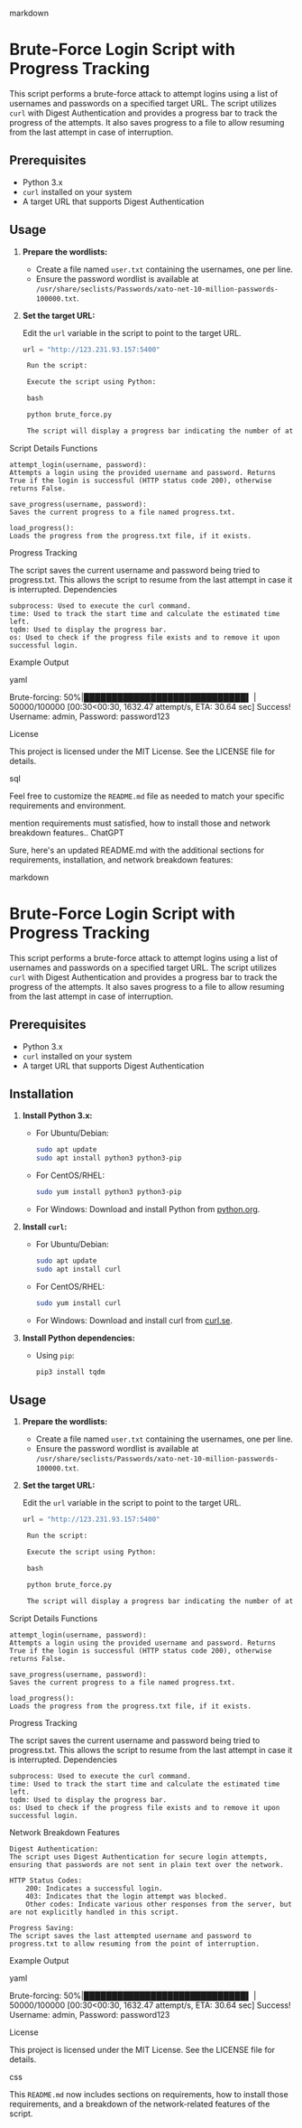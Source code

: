 markdown

# Brute-Force Login Script with Progress Tracking

This script performs a brute-force attack to attempt logins using a list of usernames and passwords on a specified target URL. The script utilizes `curl` with Digest Authentication and provides a progress bar to track the progress of the attempts. It also saves progress to a file to allow resuming from the last attempt in case of interruption.

## Prerequisites

- Python 3.x
- `curl` installed on your system
- A target URL that supports Digest Authentication

## Usage

1. **Prepare the wordlists:**

   - Create a file named `user.txt` containing the usernames, one per line.
   - Ensure the password wordlist is available at `/usr/share/seclists/Passwords/xato-net-10-million-passwords-100000.txt`.

2. **Set the target URL:**

   Edit the `url` variable in the script to point to the target URL.

   ```python
   url = "http://123.231.93.157:5400"

    Run the script:

    Execute the script using Python:

    bash

    python brute_force.py

    The script will display a progress bar indicating the number of attempts made and the estimated time left. If a valid username and password combination is found, it will print the success message and stop further attempts.

Script Details
Functions

    attempt_login(username, password):
    Attempts a login using the provided username and password. Returns True if the login is successful (HTTP status code 200), otherwise returns False.

    save_progress(username, password):
    Saves the current progress to a file named progress.txt.

    load_progress():
    Loads the progress from the progress.txt file, if it exists.

Progress Tracking

The script saves the current username and password being tried to progress.txt. This allows the script to resume from the last attempt in case it is interrupted.
Dependencies

    subprocess: Used to execute the curl command.
    time: Used to track the start time and calculate the estimated time left.
    tqdm: Used to display the progress bar.
    os: Used to check if the progress file exists and to remove it upon successful login.

Example Output

yaml

Brute-forcing:  50%|█████████████████████████████▌                        | 50000/100000 [00:30<00:30, 1632.47 attempt/s, ETA: 30.64 sec]
Success! Username: admin, Password: password123

License

This project is licensed under the MIT License. See the LICENSE file for details.

sql


Feel free to customize the `README.md` file as needed to match your specific requirements and environment.

mention requirements must satisfied, how to install those and network breakdown features..
ChatGPT

Sure, here's an updated README.md with the additional sections for requirements, installation, and network breakdown features:

markdown

# Brute-Force Login Script with Progress Tracking

This script performs a brute-force attack to attempt logins using a list of usernames and passwords on a specified target URL. The script utilizes `curl` with Digest Authentication and provides a progress bar to track the progress of the attempts. It also saves progress to a file to allow resuming from the last attempt in case of interruption.

## Prerequisites

- Python 3.x
- `curl` installed on your system
- A target URL that supports Digest Authentication

## Installation

1. **Install Python 3.x:**

   - For Ubuntu/Debian:
     ```bash
     sudo apt update
     sudo apt install python3 python3-pip
     ```

   - For CentOS/RHEL:
     ```bash
     sudo yum install python3 python3-pip
     ```

   - For Windows:
     Download and install Python from [python.org](https://www.python.org/downloads/).

2. **Install `curl`:**

   - For Ubuntu/Debian:
     ```bash
     sudo apt update
     sudo apt install curl
     ```

   - For CentOS/RHEL:
     ```bash
     sudo yum install curl
     ```

   - For Windows:
     Download and install curl from [curl.se](https://curl.se/windows/).

3. **Install Python dependencies:**

   - Using `pip`:
     ```bash
     pip3 install tqdm
     ```

## Usage

1. **Prepare the wordlists:**

   - Create a file named `user.txt` containing the usernames, one per line.
   - Ensure the password wordlist is available at `/usr/share/seclists/Passwords/xato-net-10-million-passwords-100000.txt`.

2. **Set the target URL:**

   Edit the `url` variable in the script to point to the target URL.

   ```python
   url = "http://123.231.93.157:5400"

    Run the script:

    Execute the script using Python:

    bash

    python brute_force.py

    The script will display a progress bar indicating the number of attempts made and the estimated time left. If a valid username and password combination is found, it will print the success message and stop further attempts.

Script Details
Functions

    attempt_login(username, password):
    Attempts a login using the provided username and password. Returns True if the login is successful (HTTP status code 200), otherwise returns False.

    save_progress(username, password):
    Saves the current progress to a file named progress.txt.

    load_progress():
    Loads the progress from the progress.txt file, if it exists.

Progress Tracking

The script saves the current username and password being tried to progress.txt. This allows the script to resume from the last attempt in case it is interrupted.
Dependencies

    subprocess: Used to execute the curl command.
    time: Used to track the start time and calculate the estimated time left.
    tqdm: Used to display the progress bar.
    os: Used to check if the progress file exists and to remove it upon successful login.

Network Breakdown Features

    Digest Authentication:
    The script uses Digest Authentication for secure login attempts, ensuring that passwords are not sent in plain text over the network.

    HTTP Status Codes:
        200: Indicates a successful login.
        403: Indicates that the login attempt was blocked.
        Other codes: Indicate various other responses from the server, but are not explicitly handled in this script.

    Progress Saving:
    The script saves the last attempted username and password to progress.txt to allow resuming from the point of interruption.

Example Output

yaml

Brute-forcing:  50%|█████████████████████████████▌                        | 50000/100000 [00:30<00:30, 1632.47 attempt/s, ETA: 30.64 sec]
Success! Username: admin, Password: password123

License

This project is licensed under the MIT License. See the LICENSE file for details.

css


This `README.md` now includes sections on requirements, how to install those requirements, and a breakdown of the network-related features of the script.

